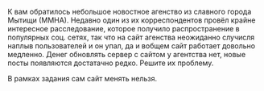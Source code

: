 К вам обратилось небольшое новостное агенство из славного города Мытищи (ММНА). Недавно один из их корреспондентов провёл крайне интересное расследование, которое получило распространение в популярных соц. сетях, так что на сайт агенства неожиданно случисля наплыв пользователей и он упал, да и вобщем сайт работает довольно медленно. Денег обновлять сервер с сайтом у агентства нет, новые посты появляются достатачно редко. Решите их проблему.

В рамках задания сам сайт менять нельзя.